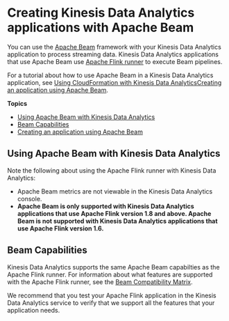 # Creating Kinesis Data Analytics applications with Apache Beam<a name="how-creating-apps-beam"></a>

You can use the [Apache Beam](https://beam.apache.org/) framework with your Kinesis Data Analytics application to process streaming data\. Kinesis Data Analytics applications that use Apache Beam use [Apache Flink runner](https://beam.apache.org/documentation/runners/flink/) to execute Beam pipelines\.

For a tutorial about how to use Apache Beam in a Kinesis Data Analytics application, see [Using CloudFormation with Kinesis Data AnalyticsCreating an application using Apache Beam](examples-beam.md)\.

**Topics**
+ [Using Apache Beam with Kinesis Data Analytics](#how-creating-apps-beam-using)
+ [Beam Capabilities](#how-creating-apps-beam-capabilities)
+ [Creating an application using Apache Beam](examples-beam.md)

## Using Apache Beam with Kinesis Data Analytics<a name="how-creating-apps-beam-using"></a>

Note the following about using the Apache Flink runner with Kinesis Data Analytics:
+ Apache Beam metrics are not viewable in the Kinesis Data Analytics console\.
+ **Apache Beam is only supported with Kinesis Data Analytics applications that use Apache Flink version 1\.8 and above\. Apache Beam is not supported with Kinesis Data Analytics applications that use Apache Flink version 1\.6\.**

## Beam Capabilities<a name="how-creating-apps-beam-capabilities"></a>

Kinesis Data Analytics supports the same Apache Beam capabilties as the Apache Flink runner\. For information about what features are supported with the Apache Flink runner, see the [Beam Compatibility Matrix](https://beam.apache.org/documentation/runners/capability-matrix/)\. 

We recommend that you test your Apache Flink application in the Kinesis Data Analytics service to verify that we support all the features that your application needs\.